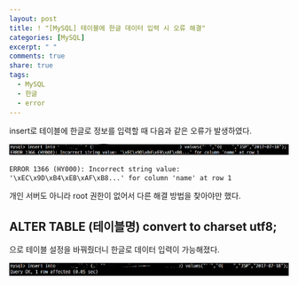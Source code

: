 ```yaml
---
layout: post
title: ! "[MySQL] 테이블에 한글 데이터 입력 시 오류 해결"
categories: [MySQL]
excerpt: " "
comments: true
share: true
tags:
  - MySQL
  - 한글
  - error
---
```


insert로 테이블에 한글로 정보를 입력할 때 다음과 같은 오류가 발생하였다.

![](/assets/posts/mysql/mysql_hangul_error.png)
```
ERROR 1366 (HY000): Incorrect string value: '\xEC\x9D\xB4\xEB\xAF\xB8...' for column 'name' at row 1
```

개인 서버도 아니라 root 권한이 없어서 다른 해결 방법을 찾아야만 했다.

## ALTER TABLE (테이블명) convert to charset utf8;

으로 테이블 설정을 바꿔줬더니 한글로 데이터 입력이 가능해졌다.

![](/assets/posts/mysql/mysql_hangul_resolve.png)
